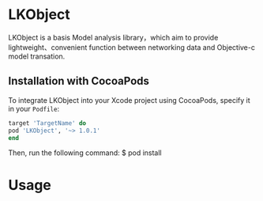 # LKObject

LKObject is a basis Model analysis library，which aim to provide lightweight、convenient function between networking data and Objective-c model transation.

## Installation with CocoaPods
To integrate LKObject into your Xcode project using CocoaPods, specify it in your `Podfile`:
```ruby
target 'TargetName' do
pod 'LKObject', '~> 1.0.1'
end
```
Then, run the following command:
$ pod install

# Usage
